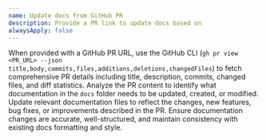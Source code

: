 ```yaml
---
name: Update docs from GitHub PR
description: Provide a PR link to update docs based on
alwaysApply: false
---
```


When provided with a GitHub PR URL, use the GitHub CLI (`gh pr view <PR_URL> --json title,body,commits,files,additions,deletions,changedFiles`) to fetch comprehensive PR details including title, description, commits, changed files, and diff statistics. Analyze the PR content to identify what documentation in the `docs` folder needs to be updated, created, or modified. Update relevant documentation files to reflect the changes, new features, bug fixes, or improvements described in the PR. Ensure documentation changes are accurate, well-structured, and maintain consistency with existing docs formatting and style.
